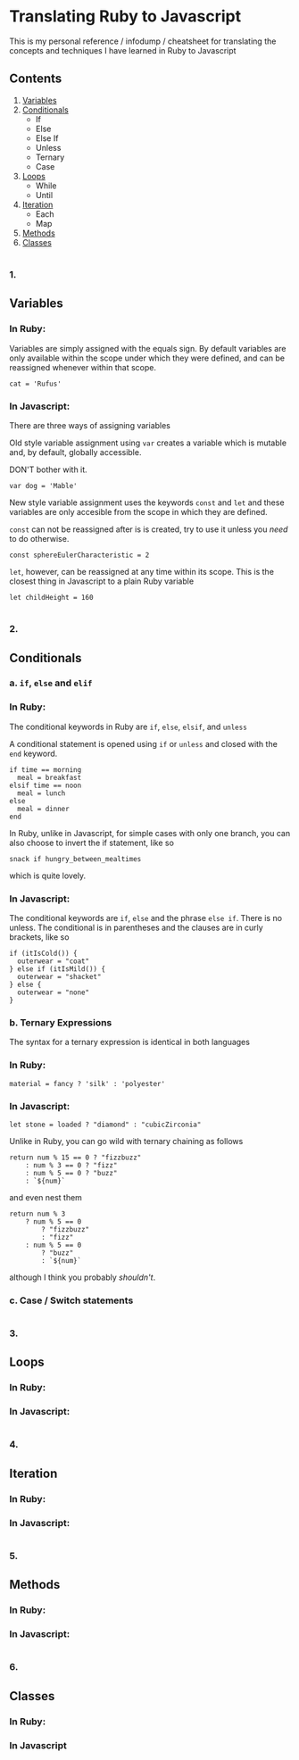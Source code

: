 # Translating Ruby to Javascript

This is my personal reference / infodump / cheatsheet for translating the concepts and techniques I have learned in Ruby to Javascript

## Contents

1. [Variables](#Variables)
2. [Conditionals](#Conditionals)
    * If
    * Else
    * Else If
    * Unless
    * Ternary
    * Case
3. [Loops](#Loops)
    * While
    * Until
4. [Iteration](#Iteration)
    * Each
    * Map
5. [Methods](#Methods)
6. [Classes](#Classes)

#

### 1.
## Variables

### In Ruby:

Variables are simply assigned with the equals sign. By default variables are only available within the scope under which they were defined, and can be reassigned whenever within that scope.

```
cat = 'Rufus'
```

### In Javascript:

There are three ways of assigning variables

Old style variable assignment using `var` creates a variable which is mutable and, by default, globally accessible.

DON'T bother with it.

```
var dog = 'Mable'
```

New style variable assignment uses the keywords `const` and `let` and these variables are only accesible from the scope in which they are defined.

`const` can not be reassigned after is is created, try to use it unless you _need_ to do otherwise.

```
const sphereEulerCharacteristic = 2
```

`let`, however, can be reassigned at any time within its scope. This is the closest thing in Javascript to a plain Ruby variable

```
let childHeight = 160
```



#

### 2.
## Conditionals

### a. `if`, `else` and `elif`

### In Ruby:

The conditional keywords in Ruby are `if`, `else`, `elsif`, and `unless`

A conditional statement is opened using `if` or `unless` and closed with the `end` keyword.

```
if time == morning
  meal = breakfast
elsif time == noon
  meal = lunch
else
  meal = dinner
end
```
In Ruby, unlike in Javascript, for simple cases with only one branch, you can also choose to invert the if statement, like so

```
snack if hungry_between_mealtimes
```

which is quite lovely.

### In Javascript:

The conditional keywords are `if`, `else` and the phrase `else if`. There is no unless. The conditional is in parentheses and the clauses are in curly brackets, like so

```
if (itIsCold()) {
  outerwear = "coat"
} else if (itIsMild()) {
  outerwear = "shacket"
} else {
  outerwear = "none"
}
```

### b. Ternary Expressions

The syntax for a ternary expression is identical in both languages

### In Ruby:

```
material = fancy ? 'silk' : 'polyester' 
```

### In Javascript:

```
let stone = loaded ? "diamond" : "cubicZirconia"
```

Unlike in Ruby, you can go wild with ternary chaining as follows

```
return num % 15 == 0 ? "fizzbuzz"
    : num % 3 == 0 ? "fizz"
    : num % 5 == 0 ? "buzz"
    : `${num}`
```

and even nest them

```
return num % 3
    ? num % 5 == 0 
        ? "fizzbuzz"
        : "fizz"
    : num % 5 == 0
        ? "buzz"
        : `${num}`
```

although I think you probably *shouldn't*.

### c. Case / Switch statements

#

### 3.
## Loops

### In Ruby:

### In Javascript:

#

### 4.
## Iteration

### In Ruby:

### In Javascript:

#

### 5.
## Methods

### In Ruby:

### In Javascript:

#

### 6.
## Classes

### In Ruby:

### In Javascript
